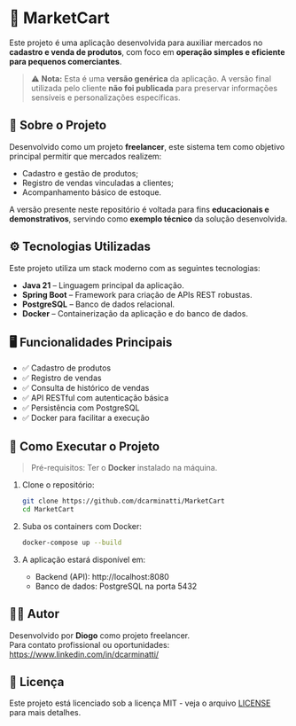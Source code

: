 # 🛒 MarketCart

Este projeto é uma aplicação desenvolvida para auxiliar mercados no **cadastro e venda de produtos**, com foco em **operação simples e eficiente para pequenos comerciantes**.

> ⚠️ **Nota:** Esta é uma **versão genérica** da aplicação. A versão final utilizada pelo cliente **não foi publicada** para preservar informações sensíveis e personalizações específicas.

## 📌 Sobre o Projeto

Desenvolvido como um projeto **freelancer**, este sistema tem como objetivo principal permitir que mercados realizem:

- Cadastro e gestão de produtos;
- Registro de vendas vinculadas a clientes;
- Acompanhamento básico de estoque.

A versão presente neste repositório é voltada para fins **educacionais e demonstrativos**, servindo como **exemplo técnico** da solução desenvolvida.

## ⚙️ Tecnologias Utilizadas

Este projeto utiliza um stack moderno com as seguintes tecnologias:

- **Java 21** – Linguagem principal da aplicação.
- **Spring Boot** – Framework para criação de APIs REST robustas.
- **PostgreSQL** – Banco de dados relacional.
- **Docker** – Containerização da aplicação e do banco de dados.

## 🖥️ Funcionalidades Principais

- ✅ Cadastro de produtos
- ✅ Registro de vendas
- ✅ Consulta de histórico de vendas
- ✅ API RESTful com autenticação básica
- ✅ Persistência com PostgreSQL
- ✅ Docker para facilitar a execução

## 🚀 Como Executar o Projeto

> Pré-requisitos: Ter o **Docker** instalado na máquina.

1. Clone o repositório:
   ```bash
   git clone https://github.com/dcarminatti/MarketCart
   cd MarketCart
   ```

2. Suba os containers com Docker:
   ```bash
   docker-compose up --build
   ```

3. A aplicação estará disponível em:
    - Backend (API): http://localhost:8080
    - Banco de dados: PostgreSQL na porta 5432

## 🧑‍💻 Autor

Desenvolvido por **Diogo** como projeto freelancer.  
Para contato profissional ou oportunidades: https://www.linkedin.com/in/dcarminatti/

## 📄 Licença

Este projeto está licenciado sob a licença MIT - veja o arquivo [LICENSE](LICENSE) para mais detalhes.
